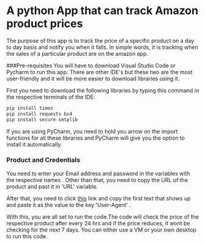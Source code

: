 # A python App that can track Amazon product prices
The purpose of this app is to track the price of a specific product on a day to day basis and notify you when it falls. In simple words, it is tracking when the sales of a particular product are on the amazon app.

###Pre-requisites 
You will have to download Visual Studio Code or Pycharm to run this app. There are other IDE's but these two are the most user-friendly and it will be more easier to download libraries using it.

First you need to download the following libraries by typing this command in the respective terminals of the IDE:

```python
pip install times
pip install requests bs4 
pip install secure-smtplib
```
If you are using PyCharm, you need to hold you arrow on the import functions for all these libraries and PyCharm will give you the option to install it automatically.

### Product and Credentials

You need to enter your Email address and password in the variables with the respective names . Other than that, you need to copy the URL of the product and past it in 'URL' variable.


After that, you need to click [this](https://www.google.com/search?q=my+user+agent&oq=my+user+age&aqs=chrome.1.69i57j0i433j0l6.2668j1j7&sourceid=chrome&ie=UTF-8) link and copy the first text that shows up and paste it as the value to the key 'User-Agent' .

With this, you are all set to run the code.The code will check the price of the respective product after every 24 hrs and if the price reduces, it wont be checking for the next 7 days. You can either use a VM or your own desktop to run this code.

